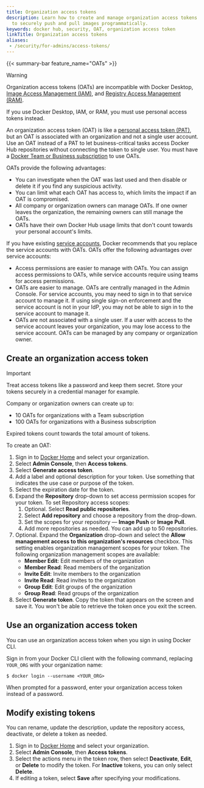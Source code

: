 ```yaml
---
title: Organization access tokens
description: Learn how to create and manage organization access tokens
  to securely push and pull images programmatically.
keywords: docker hub, security, OAT, organization access token
linkTitle: Organization access tokens
aliases:
 - /security/for-admins/access-tokens/
---
```


{{< summary-bar feature_name="OATs" >}}

> [!WARNING]
>
> Organization access tokens (OATs) are incompatible with Docker Desktop,
> [Image Access Management (IAM)](/manuals/enterprise/security/hardened-desktop/image-access-management.md), and [Registry Access Management (RAM)](/manuals/enterprise/security/hardened-desktop/registry-access-management.md).
>
> If you use Docker Desktop, IAM, or RAM, you must use personal
> access tokens instead.

An organization access token (OAT) is like a [personal access token
(PAT)](/security/access-tokens/), but an OAT is associated with
an organization and not a single user account. Use an OAT instead of a PAT to
let business-critical tasks access Docker Hub repositories without connecting
the token to single user. You must have a [Docker Team or Business
subscription](/subscription/core-subscription/details/) to use OATs.

OATs provide the following advantages:

- You can investigate when the OAT was last used and then disable or delete it
  if you find any suspicious activity.
- You can limit what each OAT has access to, which limits the impact if an OAT
  is compromised.
- All company or organization owners can manage OATs. If one owner leaves the
  organization, the remaining owners can still manage the OATs.
- OATs have their own Docker Hub usage limits that don't count towards your
  personal account's limits.

If you have existing [service accounts](/docker-hub/service-accounts/),
Docker recommends that you replace the service accounts with OATs. OATs offer
the following advantages over service accounts:

- Access permissions are easier to manage with OATs. You can assign access
  permissions to OATs, while service accounts require using teams for access
  permissions.
- OATs are easier to manage. OATs are centrally managed in the Admin Console.
  For service accounts, you may need to sign in to that service account to
  manage it. If using single sign-on enforcement and the service account is not
  in your IdP, you may not be able to sign in to the service account to manage
  it.
- OATs are not associated with a single user. If a user with access to the
  service account leaves your organization, you may lose access to the service
  account. OATs can be managed by any company or organization owner.

## Create an organization access token

> [!IMPORTANT]
>
> Treat access tokens like a password and keep them secret. Store your tokens
> securely in a credential manager for example.

Company or organization owners can create up to:
- 10 OATs for organizations with a Team subscription
- 100 OATs for organizations with a Business subscription

Expired tokens count towards the total amount of tokens.

To create an OAT:

1. Sign in to [Docker Home](https://app.docker.com/) and select your
organization.
1. Select **Admin Console**, then **Access tokens**.
1. Select **Generate access token**.
1. Add a label and optional description for your token. Use something that
indicates the use case or purpose of the token.
1. Select the expiration date for the token.
1. Expand the **Repository** drop-down to set access permission
scopes for your token. To set Repository access scopes:
    1. Optional. Select **Read public repositories**.
    1. Select **Add repository** and choose a repository from the drop-down.
    1. Set the scopes for your repository &mdash; **Image Push** or
    **Image Pull**.
    1. Add more repositories as needed. You can add up to 50 repositories.
1. Optional. Expand the **Organization** drop-down and select the
**Allow management access to this organization's resources** checkbox. This
setting enables organization management scopes for your token. The following
organization management scopes are available:
    - **Member Edit**: Edit members of the organization
    - **Member Read**: Read members of the organization
    - **Invite Edit**: Invite members to the organization
    - **Invite Read**: Read invites to the organization
    - **Group Edit**: Edit groups of the organization
    - **Group Read**: Read groups of the organization
1. Select **Generate token**. Copy the token that appears on the screen
   and save it. You won't be able to retrieve the token once you exit the
   screen.

## Use an organization access token

You can use an organization access token when you sign in using Docker CLI.

Sign in from your Docker CLI client with the following command, replacing
`YOUR_ORG` with your organization name:

```console
$ docker login --username <YOUR_ORG>
```

When prompted for a password, enter your organization access token instead of a
password.

## Modify existing tokens

You can rename, update the description, update the repository access,
deactivate, or delete a token as needed.

1. Sign in to [Docker Home](https://app.docker.com/) and select your
organization.
1. Select **Admin Console**, then **Access tokens**.
1. Select the actions menu in the token row, then select **Deactivate**, **Edit**, or **Delete** to modify the token. For **Inactive** tokens, you can only select **Delete**.
1. If editing a token, select **Save** after specifying your modifications.
